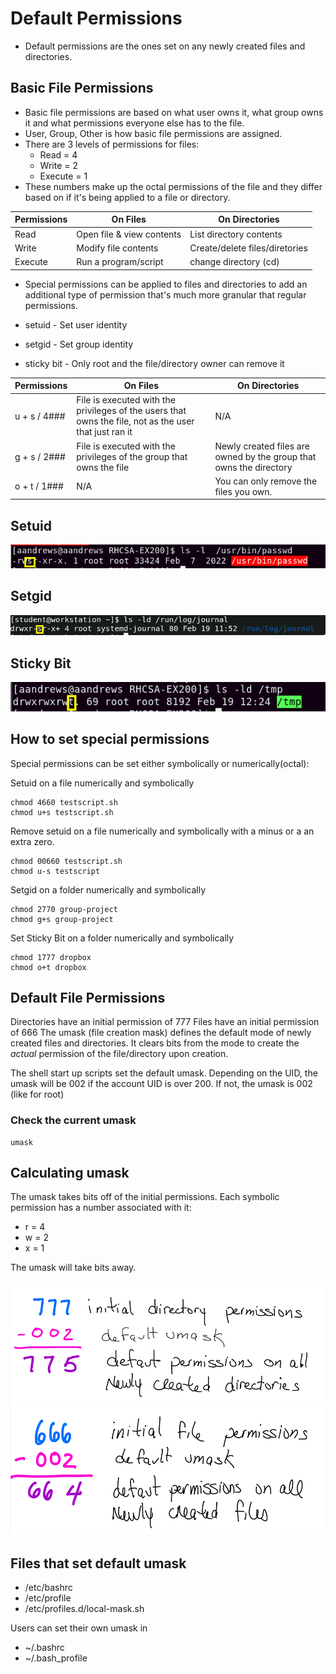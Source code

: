 # Default Permissions
- Default permissions are the ones set on any newly created files and directories. 
 
 ## Basic File Permissions
 - Basic file permissions are based on what user owns it, what group owns it and what permissions everyone else has to the file.
 - User, Group, Other is how basic file permissions are assigned.
 - There are 3 levels of permissions for files:
    - Read = 4
    - Write = 2
    - Execute = 1
 - These numbers make up the octal permissions of the file and they differ based on if it's being applied to a file or directory.

 | Permissions | On Files | On Directories| 
|-------------|-------------|-------------|
| Read| Open file & view contents | List directory contents | 
| Write| Modify file contents | Create/delete files/diretories |
| Execute | Run a program/script | change directory (cd) |


- Special permissions can be applied to files and directories to add an additional type of permission that's much more granular that regular permissions.

- setuid - Set user identity
- setgid - Set group identity
- sticky bit - Only root and the file/directory owner can remove it


| Permissions | On Files | On Directories| 
|-------------|-------------|-------------|
| u + s / 4###| File is executed with the privileges of the users that owns the file, not as the user that just ran it | N/A|
| g + s  / 2###| File is executed with the privileges of the group that owns the file | Newly created files are owned by the group that owns the directory | 
| o + t / 1###| N/A | You can only remove the files you own. |


## Setuid
![Setuid](/images/setuid.png)

## Setgid
![Setgid](/images/setgid.png)

## Sticky Bit
![Sticky Bit](/images/stickybit.png)


## How to set special permissions
Special permissions can be set either symbolically or numerically(octal):

Setuid on a file numerically and symbolically
```
chmod 4660 testscript.sh
chmod u+s testscript.sh
```

Remove setuid on a file numerically and symbolically with a minus or a an extra zero.
```
chmod 00660 testscript.sh
chmod u-s testscript
```

Setgid on a folder numerically and symbolically
```
chmod 2770 group-project
chmod g+s group-project
```

Set Sticky Bit on a folder numerically and symbolically
```
chmod 1777 dropbox
chmod o+t dropbox
```
## Default File Permissions

Directories have an initial permission of 777
Files have an initial permission of 666
The umask (file creation mask) defines the default mode of newly created files and directories. It clears bits from the mode to create the _actual_ permission of the file/directory upon creation. 

The shell start up scripts set the default umask. Depending on the UID, the umask will be 002 if the account UID is over 200. If not, the umask is 002 (like for root)

### Check the current umask
```
umask
```

## Calculating umask
The umask takes bits off of the initial permissions. Each symbolic permission has a number associated with it:
- r = 4
- w = 2
- x = 1

The umask will take bits away.

![Umask on directories](/images/umask-dir.PNG)
![Umask on file](/images/umask-file.PNG)

## Files that set default umask 
- /etc/bashrc
- /etc/profile
- /etc/profiles.d/local-mask.sh

Users can set their own umask in 
- ~/.bashrc
- ~/.bash_profile



